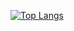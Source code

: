 [![Top Langs](https://github-readme-stats.vercel.app/api/top-langs/?username=madexperience)](https://github.com/anuraghazra/github-readme-stats)

